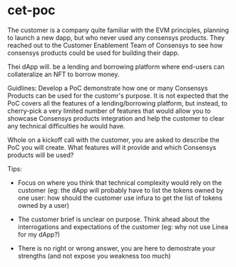 # cet-poc

The customer is a company quite familiar with the EVM principles, planning to launch a new dapp, but who never used any consensys products. They reached out to the Customer Enablement Team of Consensys to see how consensys products could be used for building their dapp.

Thei dApp will. be a lending and borrowing platform where end-users can collateralize an NFT to borrow money.

Guidlines:
Develop a PoC demonstrate how one or many Consensys Products can be used for the customr's purpose. It is not expected that the PoC covers all the features of a lending/borrowing platform, but instead, to cherry-pick a very limited number of features that would allow you to showcase Consensys products integration and help the customer to clear any technical difficulties he would have.

Whole on a kickoff call with the customer, you are asked to describe the PoC you will create. What features will it provide and which Consensys products will be used?

Tips:

- Focus on where you think that technical complexity would rely on the customer (eg: the dApp will probably have to list the tokens owned by one user: how should the customer use infura to get the list of tokens owned by a user)

- The customer brief is unclear on purpose. Think ahead about the interrogations and expectations of the customer (eg: why not use Linea for my dApp?)

- There is no right or wrong answer, you are here to demostrate your strengths (and not expose you weakness too much)
